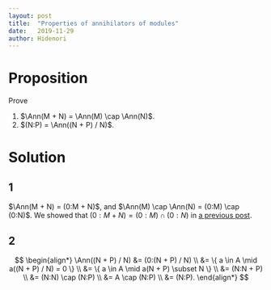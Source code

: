 ```yaml
---
layout: post
title:  "Properties of annihilators of modules"
date:   2019-11-29
author: Hidenori
---
```


# Proposition
Prove

1. $\Ann(M + N) = \Ann(M) \cap \Ann(N)$.
1. $(N:P) = \Ann((N + P) / N)$.

# Solution

## 1

$\Ann(M + N) = (0:M + N)$, and $\Ann(M) \cap \Ann(N) = (0:M) \cap (0:N)$.
We showed that $(0:M + N) = (0:M) \cap (0:N)$ in [a previous post](/2019/11/25/ideal-quotient-properties-in-text-ex-1-22).

## 2

$$
\begin{align*}
  \Ann((N + P) / N)
    &= (0:(N + P) / N) \\
    &= \{ a \in A \mid a((N + P) / N) = 0 \} \\
    &= \{ a \in A \mid a(N + P) \subset N \} \\
    &= (N:N + P) \\
    &= (N:N) \cap (N:P) \\
    &= A \cap (N:P) \\
    &= (N:P).
\end{align*}
$$
